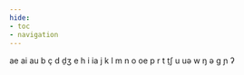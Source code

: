 ```yaml
---
hide:
- toc
- navigation
---
```

ae
ai
au
b
ç
d
d̠ʒ
e
h
i
ia
j
k
l
m
n
o
oe
p
r
t
t̠ʃ
u
uə
w
ŋ
ə
ɡ
ɲ
ʔ
